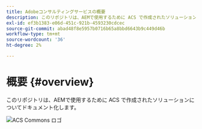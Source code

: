 ```yaml
---
title: Adobeコンサルティングサービスの概要
description: このリポジトリは、AEMで使用するために ACS で作成されたソリューションについてドキュメント化します。
exl-id: ef3b1383-e06d-451c-921b-4593230cdcec
source-git-commit: abad48f8e5957b0716b65a8bbd6643b9c449d46b
workflow-type: tm+mt
source-wordcount: '36'
ht-degree: 2%

---
```


# 概要 {#overview}

このリポジトリは、AEMで使用するために ACS で作成されたソリューションについてドキュメント化します。

![ACS Commons ロゴ](assets/acs-commons.png)

